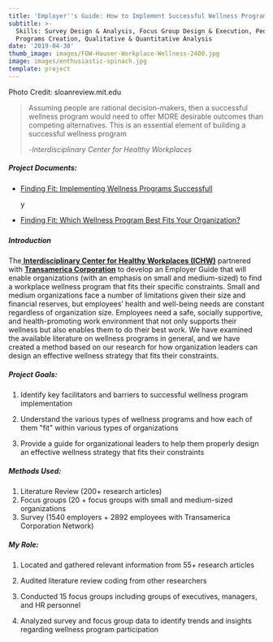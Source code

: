 ```yaml
---
title: 'Employer''s Guide: How to Implement Successful Wellness Programs '
subtitle: >-
  Skills: Survey Design & Analysis, Focus Group Design & Execution, People (HR)
  Programs Creation, Qualitative & Quantitative Analysis
date: '2019-04-30'
thumb_image: images/FOW-Hauser-Workplace-Wellness-2400.jpg
image: images/enthusiastic-spinach.jpg
template: project
---
```

Photo Credit: sloanreview.mit.edu

> Assuming people are rational decision-makers, then a successful wellness program would need to offer MORE desirable outcomes than competing alternatives. This is an essential element of building a successful wellness program
>
> \-*Interdisciplinary Center for Healthy Workplaces*

##### Project Documents:

*   [Finding Fit: Implementing Wellness Programs Successfull](https://healthyworkplaces.berkeley.edu/sites/default/files/employer_guide_2018_03_30.pdf)

    [](https://pages.github.berkeley.edu/healthyworkplaces/assessment-tool/#home)

    y
*   [Finding Fit: Which Wellness Program Best Fits Your Organization?](https://pages.github.berkeley.edu/healthyworkplaces/assessment-tool/#home)

#####

##### Introduction

The[ **Interdisciplinary Center for Healthy Workplaces (ICHW)**](https://healthyworkplaces.berkeley.edu/) partnered with [**Transamerica Corporation**](https://www.transamerica.com/individual/) to develop an Employer Guide that will enable organizations (with an emphasis on small and medium-sized) to find a workplace wellness program that fits their specific constraints.  Small and medium organizations face a number of limitations given their size and financial reserves, but employees’ health and well-being needs are constant regardless of organization size. Employees need a safe, socially supportive, and health-promoting work environment that not only supports their wellness but also enables them to do their best work. We have examined the available literature on wellness programs in general, and we have created a method based on our research for how organization leaders can design an effective wellness strategy that fits their constraints.

##### Project Goals:

1.  Identify key facilitators and barriers to successful wellness program implementation

2.  Understand the various types of wellness programs and how each of them "fit" within various types of organizations

3.  Provide a guide for organizational leaders to help them properly design an effective wellness strategy that fits their constraints

##### Methods Used:

1.  Literature Review (200+ research articles)
2.  Focus groups (20 + focus groups with small and medium-sized organizations
3.  Survey (1540 employers + 2892 employees with Transamerica Corporation Network)

##### My Role:

1.  Located and gathered relevant information from 55+ research articles

2.  Audited literature review coding from other researchers

3.  Conducted 15 focus groups including groups of executives, managers, and HR personnel

4.  Analyzed survey and focus group data to identify trends and insights regarding wellness program participation

